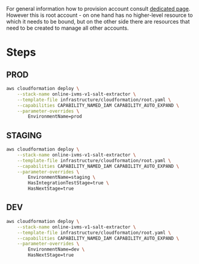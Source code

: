 <!---
# This file is part of the IVMS Online.
#
# @copyright 2023 © by Rafał Wrzeszcz - Wrzasq.pl.
-->

For general information how to provision account consult
[dedicated page](https://github.com/rafalwrzeszcz-wrzasqpl/infrastructure/blob/master/documentation/shared/account.md).
However this is root account - on one hand has no higher-level resource to which it needs to be bound, but on the other
side there are resources that need to be created to manage all other accounts.

# Steps

## PROD

```bash
aws cloudformation deploy \
    --stack-name online-ivms-v1-salt-extractor \
    --template-file infrastructure/cloudformation/root.yaml \
    --capabilities CAPABILITY_NAMED_IAM CAPABILITY_AUTO_EXPAND \
    --parameter-overrides \
        EnvironmentName=prod
```

## STAGING

```bash
aws cloudformation deploy \
    --stack-name online-ivms-v1-salt-extractor \
    --template-file infrastructure/cloudformation/root.yaml \
    --capabilities CAPABILITY_NAMED_IAM CAPABILITY_AUTO_EXPAND \
    --parameter-overrides \
        EnvironmentName=staging \
        HasIntegrationTestStage=true \
        HasNextStage=true
```

## DEV

```bash
aws cloudformation deploy \
    --stack-name online-ivms-v1-salt-extractor \
    --template-file infrastructure/cloudformation/root.yaml \
    --capabilities CAPABILITY_NAMED_IAM CAPABILITY_AUTO_EXPAND \
    --parameter-overrides \
        EnvironmentName=dev \
        HasNextStage=true
```
